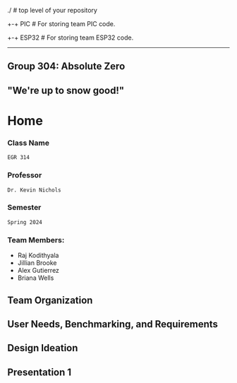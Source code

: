 ./ # top level of your repository

+-+ PIC # For storing team PIC code.

+-+ ESP32 # For storing team ESP32 code.

---
Group 304: Absolute Zero
---
## "We're up to snow good!"

# Home

### Class Name
	EGR 314

### Professor
 	Dr. Kevin Nichols

### Semester
	Spring 2024

### Team Members:
* Raj Kodithyala
* Jillian Brooke
* Alex Gutierrez
* Briana Wells

## Team Organization


## User Needs, Benchmarking, and Requirements


## Design Ideation


## Presentation 1


